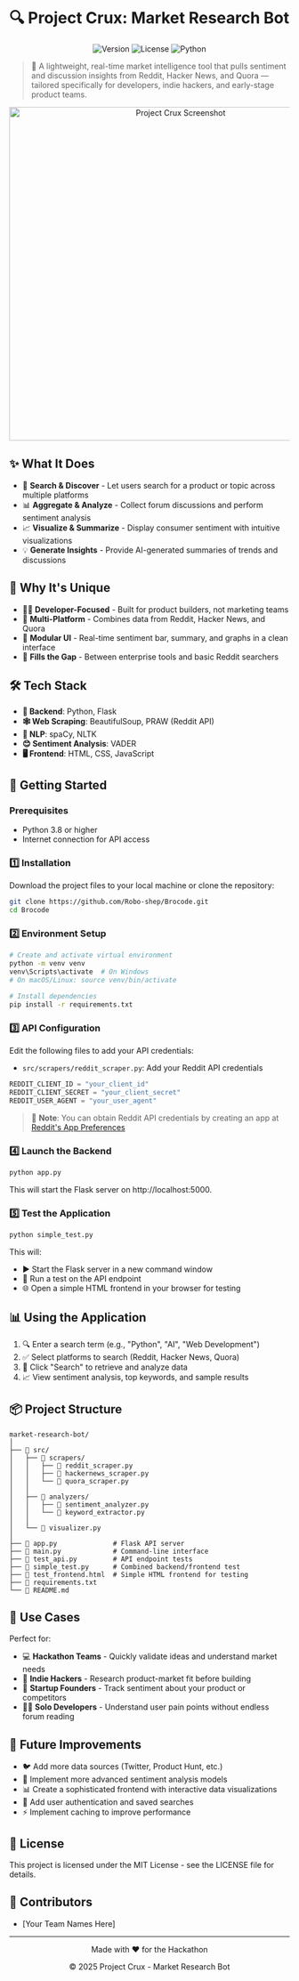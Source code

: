 # 🔍 Project Crux: Market Research Bot

<div align="center">
  
  ![Version](https://img.shields.io/badge/version-1.0.0-blue.svg?cacheSeconds=2592000)
  ![License](https://img.shields.io/badge/License-MIT-yellow.svg)
  ![Python](https://img.shields.io/badge/Python-3.8+-green.svg)
  
</div>

> 🧠 A lightweight, real-time market intelligence tool that pulls sentiment and discussion insights from Reddit, Hacker News, and Quora — tailored specifically for developers, indie hackers, and early-stage product teams.

<p align="center">
  <img src="https://i.imgur.com/placeholder-image.png" alt="Project Crux Screenshot" width="600">
</p>

## ✨ What It Does

- 🔎 **Search & Discover** - Let users search for a product or topic across multiple platforms
- 📊 **Aggregate & Analyze** - Collect forum discussions and perform sentiment analysis
- 📈 **Visualize & Summarize** - Display consumer sentiment with intuitive visualizations
- 💡 **Generate Insights** - Provide AI-generated summaries of trends and discussions

## 🌟 Why It's Unique

- 👨‍💻 **Developer-Focused** - Built for product builders, not marketing teams
- 🔄 **Multi-Platform** - Combines data from Reddit, Hacker News, and Quora
- 📱 **Modular UI** - Real-time sentiment bar, summary, and graphs in a clean interface
- 🌉 **Fills the Gap** - Between enterprise tools and basic Reddit searchers

## 🛠️ Tech Stack

- **🐍 Backend**: Python, Flask
- **🕸️ Web Scraping**: BeautifulSoup, PRAW (Reddit API)
- **🧠 NLP**: spaCy, NLTK
- **😊 Sentiment Analysis**: VADER
- **🖥️ Frontend**: HTML, CSS, JavaScript

## 🚀 Getting Started

### Prerequisites

- Python 3.8 or higher
- Internet connection for API access

### 1️⃣ Installation

Download the project files to your local machine or clone the repository:

```bash
git clone https://github.com/Robo-shep/Brocode.git
cd Brocode
```

### 2️⃣ Environment Setup

```bash
# Create and activate virtual environment
python -m venv venv
venv\Scripts\activate  # On Windows
# On macOS/Linux: source venv/bin/activate

# Install dependencies
pip install -r requirements.txt
```

### 3️⃣ API Configuration

Edit the following files to add your API credentials:

- `src/scrapers/reddit_scraper.py`: Add your Reddit API credentials

```python
REDDIT_CLIENT_ID = "your_client_id"
REDDIT_CLIENT_SECRET = "your_client_secret"
REDDIT_USER_AGENT = "your_user_agent"
```

> 🔑 **Note**: You can obtain Reddit API credentials by creating an app at [Reddit's App Preferences](https://www.reddit.com/prefs/apps)

### 4️⃣ Launch the Backend

```bash
python app.py
```

This will start the Flask server on http://localhost:5000.

### 5️⃣ Test the Application

```bash
python simple_test.py
```

This will:
- ▶️ Start the Flask server in a new command window
- 🧪 Run a test on the API endpoint
- 🌐 Open a simple HTML frontend in your browser for testing

## 📊 Using the Application

1. 🔍 Enter a search term (e.g., "Python", "AI", "Web Development")
2. ✅ Select platforms to search (Reddit, Hacker News, Quora)
3. 🔘 Click "Search" to retrieve and analyze data
4. 📈 View sentiment analysis, top keywords, and sample results

## 📦 Project Structure

```
market-research-bot/
│
├── 📁 src/
│   ├── 📁 scrapers/
│   │   ├── 📄 reddit_scraper.py
│   │   ├── 📄 hackernews_scraper.py
│   │   └── 📄 quora_scraper.py
│   │
│   ├── 📁 analyzers/
│   │   ├── 📄 sentiment_analyzer.py
│   │   └── 📄 keyword_extractor.py
│   │
│   └── 📄 visualizer.py
│
├── 📄 app.py              # Flask API server
├── 📄 main.py             # Command-line interface
├── 📄 test_api.py         # API endpoint tests
├── 📄 simple_test.py      # Combined backend/frontend test
├── 📄 test_frontend.html  # Simple HTML frontend for testing
├── 📄 requirements.txt
└── 📄 README.md
```

## 🎯 Use Cases

Perfect for:

- 💻 **Hackathon Teams** - Quickly validate ideas and understand market needs
- 🚀 **Indie Hackers** - Research product-market fit before building
- 🏢 **Startup Founders** - Track sentiment about your product or competitors
- 🧑‍💻 **Solo Developers** - Understand user pain points without endless forum reading

## 📝 Future Improvements

- 🐦 Add more data sources (Twitter, Product Hunt, etc.)
- 🧠 Implement more advanced sentiment analysis models
- 📊 Create a sophisticated frontend with interactive data visualizations
- 🔐 Add user authentication and saved searches
- ⚡ Implement caching to improve performance

## 📜 License

This project is licensed under the MIT License - see the LICENSE file for details.

## 👥 Contributors

- [Your Team Names Here]

---

<div align="center">
  <p>Made with ❤️ for the Hackathon</p>
  <p>© 2025 Project Crux - Market Research Bot</p>
</div>
